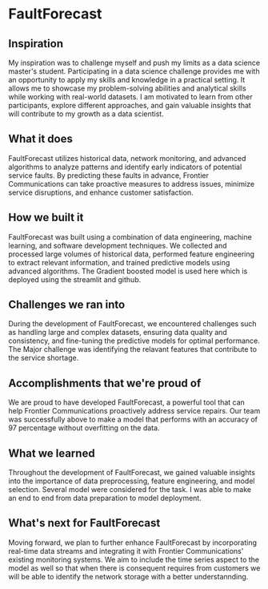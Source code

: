 # FaultForecast

## Inspiration
My inspiration was to challenge myself and push my limits as a data science master's student. Participating in a data science challenge provides me with an opportunity to apply my skills and knowledge in a practical setting. It allows me to showcase my problem-solving abilities and analytical skills while working with real-world datasets. I am motivated to learn from other participants, explore different approaches, and gain valuable insights that will contribute to my growth as a data scientist.

## What it does
FaultForecast utilizes historical data, network monitoring, and advanced algorithms to analyze patterns and identify early indicators of potential service faults. By predicting these faults in advance, Frontier Communications can take proactive measures to address issues, minimize service disruptions, and enhance customer satisfaction.

## How we built it
FaultForecast was built using a combination of data engineering, machine learning, and software development techniques. We collected and processed large volumes of historical data, performed feature engineering to extract relevant information, and trained predictive models using advanced algorithms. The Gradient boosted model is used here which is deployed using the streamlit and github.

## Challenges we ran into
During the development of FaultForecast, we encountered challenges such as handling large and complex datasets, ensuring data quality and consistency, and fine-tuning the predictive models for optimal performance. The Major challenge was identifying the relavant features that contribute to the service shortage.

## Accomplishments that we're proud of
We are proud to have developed FaultForecast, a powerful tool that can help Frontier Communications proactively address service repairs. Our team was successfully above to make a model that performs with an accuracy of 97 percentage without overfitting on the data.

## What we learned
Throughout the development of FaultForecast, we gained valuable insights into the importance of data preprocessing, feature engineering, and model selection. Several model were considered for the task. I was able to make an end to end from data preparation to model deployment. 

## What's next for FaultForecast
Moving forward, we plan to further enhance FaultForecast by incorporating real-time data streams and integrating it with Frontier Communications' existing monitoring systems.  We aim to include the time series aspect to the model as well so that when there is consequent requires from customers we will be able to identify the network storage with a better understannding.
